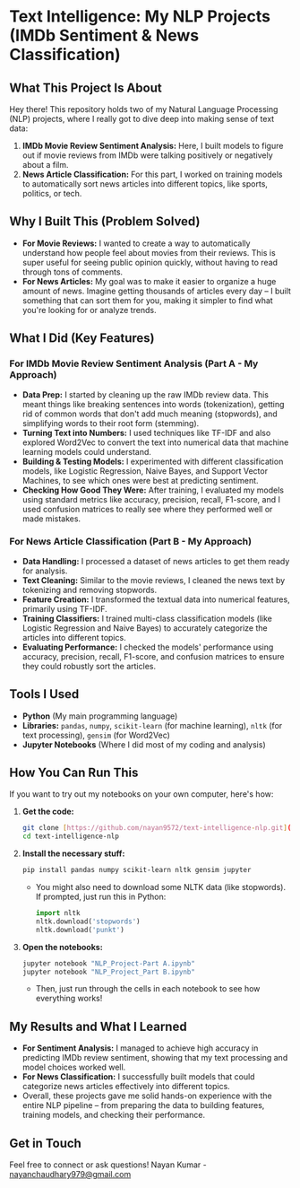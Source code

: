 # Text Intelligence: My NLP Projects (IMDb Sentiment & News Classification)

## What This Project Is About

Hey there! This repository holds two of my Natural Language Processing (NLP) projects, where I really got to dive deep into making sense of text data:

1.  **IMDb Movie Review Sentiment Analysis:** Here, I built models to figure out if movie reviews from IMDb were talking positively or negatively about a film.
2.  **News Article Classification:** For this part, I worked on training models to automatically sort news articles into different topics, like sports, politics, or tech.

## Why I Built This (Problem Solved)

* **For Movie Reviews:** I wanted to create a way to automatically understand how people feel about movies from their reviews. This is super useful for seeing public opinion quickly, without having to read through tons of comments.
* **For News Articles:** My goal was to make it easier to organize a huge amount of news. Imagine getting thousands of articles every day – I built something that can sort them for you, making it simpler to find what you're looking for or analyze trends.

## What I Did (Key Features)

### For IMDb Movie Review Sentiment Analysis (Part A - My Approach)

* **Data Prep:** I started by cleaning up the raw IMDb review data. This meant things like breaking sentences into words (tokenization), getting rid of common words that don't add much meaning (stopwords), and simplifying words to their root form (stemming).
* **Turning Text into Numbers:** I used techniques like TF-IDF and also explored Word2Vec to convert the text into numerical data that machine learning models could understand.
* **Building & Testing Models:** I experimented with different classification models, like Logistic Regression, Naive Bayes, and Support Vector Machines, to see which ones were best at predicting sentiment.
* **Checking How Good They Were:** After training, I evaluated my models using standard metrics like accuracy, precision, recall, F1-score, and I used confusion matrices to really see where they performed well or made mistakes.

### For News Article Classification (Part B - My Approach)

* **Data Handling:** I processed a dataset of news articles to get them ready for analysis.
* **Text Cleaning:** Similar to the movie reviews, I cleaned the news text by tokenizing and removing stopwords.
* **Feature Creation:** I transformed the textual data into numerical features, primarily using TF-IDF.
* **Training Classifiers:** I trained multi-class classification models (like Logistic Regression and Naive Bayes) to accurately categorize the articles into different topics.
* **Evaluating Performance:** I checked the models' performance using accuracy, precision, recall, F1-score, and confusion matrices to ensure they could robustly sort the articles.

## Tools I Used

* **Python** (My main programming language)
* **Libraries:** `pandas`, `numpy`, `scikit-learn` (for machine learning), `nltk` (for text processing), `gensim` (for Word2Vec)
* **Jupyter Notebooks** (Where I did most of my coding and analysis)

## How You Can Run This

If you want to try out my notebooks on your own computer, here's how:

1.  **Get the code:**
    ```bash
    git clone [https://github.com/nayan9572/text-intelligence-nlp.git](https://github.com/nayan9572/text-intelligence-nlp.git)
    cd text-intelligence-nlp
    ```

2.  **Install the necessary stuff:**
    ```bash
    pip install pandas numpy scikit-learn nltk gensim jupyter
    ```
    * You might also need to download some NLTK data (like stopwords). If prompted, just run this in Python:
        ```python
        import nltk
        nltk.download('stopwords')
        nltk.download('punkt')
        ```

3.  **Open the notebooks:**
    ```bash
    jupyter notebook "NLP_Project-Part A.ipynb"
    jupyter notebook "NLP_Project_Part B.ipynb"
    ```
    * Then, just run through the cells in each notebook to see how everything works!

## My Results and What I Learned

* **For Sentiment Analysis:** I managed to achieve high accuracy in predicting IMDb review sentiment, showing that my text processing and model choices worked well.
* **For News Classification:** I successfully built models that could categorize news articles effectively into different topics.
* Overall, these projects gave me solid hands-on experience with the entire NLP pipeline – from preparing the data to building features, training models, and checking their performance.

## Get in Touch

Feel free to connect or ask questions!
Nayan Kumar - nayanchaudhary979@gmail.com
